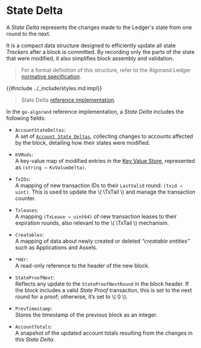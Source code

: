 $$
\newcommand \TxTail {\mathrm{TxTail}}
$$

# State Delta

A _State Delta_ represents the changes made to the Ledger's state from one round
to the next.

It is a compact data structure designed to efficiently update all state _Trackers_
after a block is committed. By recording only the parts of the state that were modified,
it also simplifies block assembly and validation.

> For a formal definition of this structure, refer to the Algorand Ledger [normative specification](ledger.md#state-deltas).

{{#include ../_include/styles.md:impl}}
> State Delta [reference implementation](https://github.com/algorand/go-algorand/blob/a81d54fb36c16c2f2f44cc5d153f358105a63317/ledger/ledgercore/statedelta.go#L92).

In the `go-algorand` reference implementation, a _State Delta_ includes the following
fields:

- `AccountStateDeltas`:\
A set of [`Account State Deltas`](ledger.md#account-state), collecting changes to
accounts affected by the block, detailing how their states were modified.

- `KVMods`:\
A key-value map of modified entries in the [Key Value Store](ledger.md#keyvalue-stores),
represented as `(string → KvValueDelta)`.

- `TxIDs`:\
A mapping of new transaction IDs to their `LastValid` round: `(txid → uint)`. This
is used to update the \\( \TxTail \\) and manage the transaction counter.

- `Txleases`:\
A mapping `(TxLease → uint64)` of new transaction leases to their expiration rounds,
also relevant to the \\( \TxTail \\) mechanism.

- `Creatables`:\
A mapping of data about newly created or deleted _“creatable entities”_ such as
Applications and Assets.

- `*Hdr`:\
A read-only reference to the header of the new block.

- `StateProofNext`:\
Reflects any update to the `StateProofNextRound` in the block header. If the block
includes a valid _State Proof_ transaction, this is set to the next round for a proof;
otherwise, it’s set to \\( 0 \\).

- `PrevTimestamp`:\
Stores the timestamp of the previous block as an integer.

- `AccountTotals`:\
A snapshot of the updated account totals resulting from the changes in this _State
Delta_.